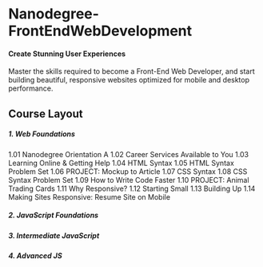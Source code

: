 # Nanodegree-FrontEndWebDevelopment
#### Create Stunning User Experiences
Master the skills required to become a Front-End Web Developer, and start building beautiful, responsive websites optimized for mobile and desktop performance.



## Course Layout

##### 1. Web Foundations
  1.01 Nanodegree Orientation A
  1.02 Career Services Available to You
  1.03 Learning Online & Getting Help
  1.04 HTML Syntax
  1.05 HTML Syntax Problem Set
  1.06 PROJECT: Mockup to Article
  1.07 CSS Syntax
  1.08 CSS Syntax Problem Set
  1.09 How to Write Code Faster
  1.10 PROJECT: Animal Trading Cards
  1.11 Why Responsive?
  1.12 Starting Small
  1.13 Building Up
  1.14 Making Sites Responsive: Resume Site on Mobile
##### 2. JavaScript Foundations
##### 3. Intermediate JavaScript
##### 4. Advanced JS

